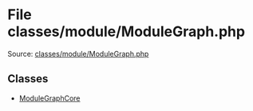 File classes/module/ModuleGraph.php
=========
Source: [classes/module/ModuleGraph.php](https://github.com/PrestaShop/PrestaShop/blob/1.6.1.1/classes/module/ModuleGraph.php)


Classes
-------

* [ModuleGraphCore](class.ModuleGraphCore.md)

